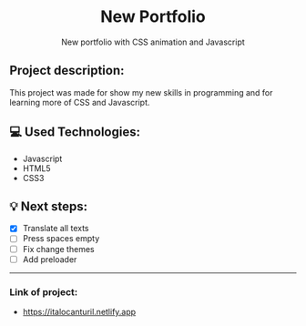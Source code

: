 <h1 align="center">New Portfolio</h1>

<p align="center">New portfolio with CSS animation and Javascript</p>

## Project description:
 This project was made for show my new skills in programming and for learning more of CSS and Javascript.

## :computer: Used Technologies:
- Javascript
- HTML5
- CSS3

## 💡 Next steps:

- [x] Translate all texts
- [ ] Press spaces empty
- [ ] Fix change themes
- [ ] Add preloader

---------

### Link of project: 
- https://italocanturil.netlify.app

